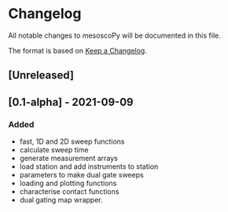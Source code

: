 # Changelog

All notable changes to mesoscoPy will be documented in this file.

The format is based on [Keep a Changelog](https://keepachangelog.com/en/1.0.0).

## [Unreleased]

## [0.1-alpha] - 2021-09-09

### Added
- fast, 1D and 2D sweep functions
- calculate sweep time
- generate measurement arrays
- load station and add instruments to station
- parameters to make dual gate sweeps
- loading and plotting functions
- characterise contact functions
- dual gating map wrapper.
